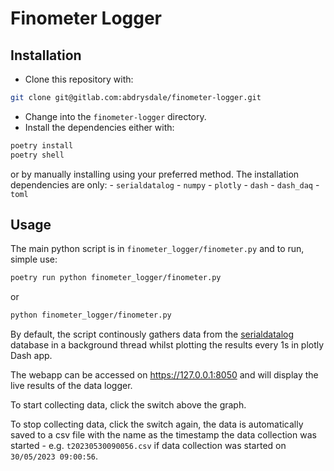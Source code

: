 # Finometer Logger

## Installation

- Clone this repository with:

``` sh
git clone git@gitlab.com:abdrysdale/finometer-logger.git
```

- Change into the `finometer-logger` directory.
- Install the dependencies either with:

``` sh
poetry install
poetry shell
```

or by manually installing using your preferred method. The installation dependencies are only:
    - `serialdatalog`
    - `numpy`
    - `plotly`
    - `dash`
    - `dash_daq`
    - `toml`

## Usage

The main python script is in `finometer_logger/finometer.py` and to run, simple use:

``` sh
poetry run python finometer_logger/finometer.py
```

or 

``` sh
python finometer_logger/finometer.py
```

By default, the script continously gathers data from the [serialdatalog](https://gitlab.com/abdrysdale/serial-data-logger) database in a background thread whilst plotting the results every 1s in plotly Dash app.

The webapp can be accessed on https://127.0.0.1:8050 and will display the live results of the data logger.

To start collecting data, click the switch above the graph.

To stop collecting data, click the switch again, the data is automatically saved to a csv file with the name as the timestamp the data collection was started - e.g. `t20230530090056.csv` if data collection was started on `30/05/2023 09:00:56`.
